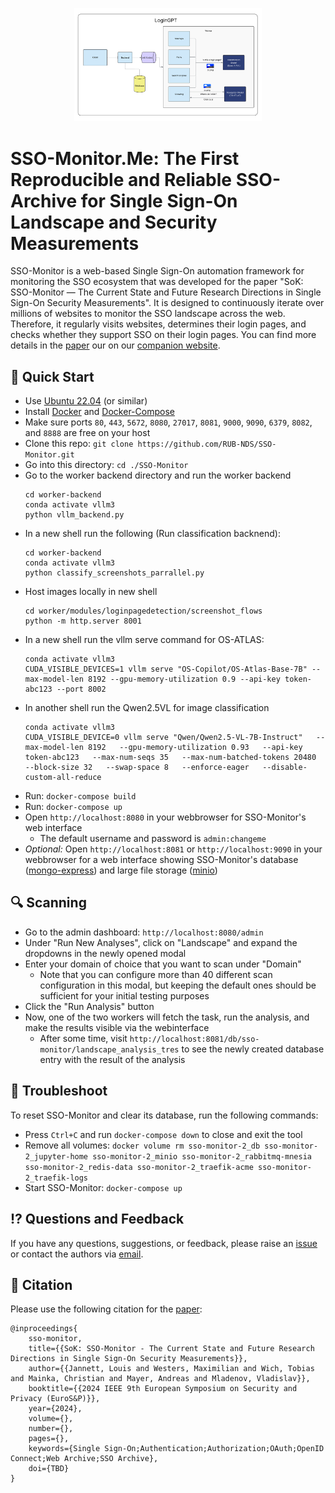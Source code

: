 <p align="center"><img src="logingpt.png" width="300"></p>

# SSO-Monitor.Me: The First Reproducible and Reliable SSO-Archive for Single Sign-On Landscape and Security Measurements

SSO-Monitor is a web-based Single Sign-On automation framework for monitoring the SSO ecosystem that was developed for the paper
"SoK: SSO-Monitor — The Current State and Future Research Directions in Single Sign-On Security Measurements".
It is designed to continuously iterate over millions of websites to monitor the SSO landscape across the web.
Therefore, it regularly visits websites, determines their login pages, and checks whether they support SSO on their login pages.
You can find more details in the [paper](https://sso-monitor.me/paper.pdf) our on our [companion website](https://sso-monitor.me/).

## 🚀 Quick Start

- Use [Ubuntu 22.04](https://releases.ubuntu.com/jammy/) (or similar)
- Install [Docker](https://docs.docker.com/get-docker/) and [Docker-Compose](https://docs.docker.com/compose/install/)
- Make sure ports `80`, `443`, `5672`, `8080`, `27017`, `8081`, `9000`, `9090`, `6379`, `8082`, and `8888` are free on your host
- Clone this repo: `git clone https://github.com/RUB-NDS/SSO-Monitor.git`
- Go into this directory: `cd ./SSO-Monitor`
- Go to the worker backend directory and run the worker backend
  ```
  cd worker-backend
  conda activate vllm3
  python vllm_backend.py
  ```
- In a new shell run the following (Run classification backnend):
  ```
  cd worker-backend
  conda activate vllm3
  python classify_screenshots_parrallel.py
  ```
- Host images locally in new shell
  ```
  cd worker/modules/loginpagedetection/screenshot_flows
  python -m http.server 8001
  ```
- In a new shell run the vllm serve command for OS-ATLAS:
  ```
  conda activate vllm3
  CUDA_VISIBLE_DEVICES=1 vllm serve "OS-Copilot/OS-Atlas-Base-7B" --max-model-len 8192 --gpu-memory-utilization 0.9 --api-key token-abc123 --port 8002
  ```
- In another shell run the Qwen2.5VL for image classification
  ```
  conda activate vllm3
  CUDA_VISIBLE_DEVICE=0 vllm serve "Qwen/Qwen2.5-VL-7B-Instruct"   --max-model-len 8192   --gpu-memory-utilization 0.93   --api-key token-abc123   --max-num-seqs 35   --max-num-batched-tokens 20480   --block-size 32   --swap-space 8   --enforce-eager   --disable-custom-all-reduce
  ```
- Run: `docker-compose build`
- Run: `docker-compose up`
- Open `http://localhost:8080` in your webbrowser for SSO-Monitor's web interface
  - The default username and password is `admin:changeme`
- *Optional:* Open `http://localhost:8081` or `http://localhost:9090` in your webbrowser for a web interface showing SSO-Monitor's database ([mongo-express](https://github.com/mongo-express/mongo-express)) and large file storage ([minio](https://min.io/))

## 🔍 Scanning

- Go to the admin dashboard: `http://localhost:8080/admin`
- Under "Run New Analyses", click on "Landscape" and expand the dropdowns in the newly opened modal
- Enter your domain of choice that you want to scan under "Domain"
  - Note that you can configure more than 40 different scan configuration in this modal, but keeping the default ones should be sufficient for your initial testing purposes
- Click the "Run Analysis" button
- Now, one of the two workers will fetch the task, run the analysis, and make the results visible via the webinterface
  - After some time, visit `http://localhost:8081/db/sso-monitor/landscape_analysis_tres` to see the newly created database entry with the result of the analysis

## 👾 Troubleshoot

To reset SSO-Monitor and clear its database, run the following commands:
- Press `Ctrl+C` and run `docker-compose down` to close and exit the tool
- Remove all volumes: `docker volume rm sso-monitor-2_db sso-monitor-2_jupyter-home sso-monitor-2_minio sso-monitor-2_rabbitmq-mnesia sso-monitor-2_redis-data sso-monitor-2_traefik-acme sso-monitor-2_traefik-logs`
- Start SSO-Monitor: `docker-compose up`

## ⁉️ Questions and Feedback

If you have any questions, suggestions, or feedback, please raise an [issue](https://github.com/RUB-NDS/SSO-Monitor/issues) or contact the authors via [email](https://sso-monitor.me/).

## 📝 Citation

Please use the following citation for the [paper](https://sso-monitor.me//paper.pdf):
```
@inproceedings{
    sso-monitor,
    title={{SoK: SSO-Monitor - The Current State and Future Research Directions in Single Sign-On Security Measurements}},
    author={{Jannett, Louis and Westers, Maximilian and Wich, Tobias and Mainka, Christian and Mayer, Andreas and Mladenov, Vladislav}},
    booktitle={{2024 IEEE 9th European Symposium on Security and Privacy (EuroS&P)}},
    year={2024},
    volume={},
    number={},
    pages={},
    keywords={Single Sign-On;Authentication;Authorization;OAuth;OpenID Connect;Web Archive;SSO Archive},
    doi={TBD}
}
```
